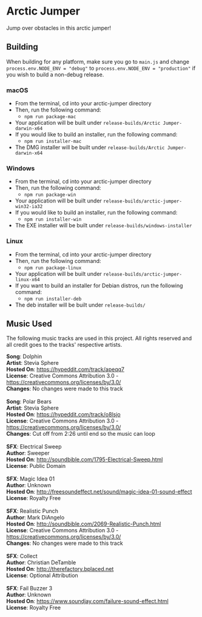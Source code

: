 # Arctic Jumper

Jump over obstacles in this arctic jumper!

## Building
When building for any platform, make sure you go to `main.js` and change `process.env.NODE_ENV = "debug"` to `process.env.NODE_ENV = "production"` if you wish to build a non-debug release.

### macOS
- From the terminal, cd into your arctic-jumper directory
- Then, run the following command:
    - `npm run package-mac`
- Your application will be built under `release-builds/Arctic Jumper-darwin-x64`
- If you would like to build an installer, run the following command:
    - `npm run installer-mac`
- The DMG installer will be built under `release-builds/Arctic Jumper-darwin-x64`

### Windows
- From the terminal, cd into your arctic-jumper directory
- Then, run the following command:
    - `npm run package-win`
- Your application will be built under `release-builds/arctic-jumper-win32-ia32`
- If you would like to build an installer, run the following command:
    - `npm run installer-win`
- The EXE installer will be built under `release-builds/windows-installer`

### Linux
- From the terminal, cd into your arctic-jumper directory
- Then, run the following command:
    - `npm run package-linux`
- Your application will be built under `release-builds/arctic-jumper-linux-x64`
- If you want to build an installer for Debian distros, run the following command:
    - `npm run installer-deb`
- The deb installer will be built under `release-builds/`

## Music Used
The following music tracks are used in this project. All rights reserved and all credit goes to the tracks' respective artists.

**Song**: Dolphin </br>
**Artist**: Stevia Sphere </br>
**Hosted On**: https://hypeddit.com/track/apeqq7 </br>
**License**: Creative Commons Attribution 3.0 - https://creativecommons.org/licenses/by/3.0/ </br>
**Changes**: No changes were made to this track </br>
</br>
**Song**: Polar Bears</br>
**Artist**: Stevia Sphere </br>
**Hosted On**: https://hypeddit.com/track/o8lsjo </br>
**License**: Creative Commons Attribution 3.0 - https://creativecommons.org/licenses/by/3.0/ </br>
**Changes**: Cut off from 2:26 until end so the music can loop </br>
</br>
**SFX**: Electrical Sweep</br>
**Author**: Sweeper</br>
**Hosted On**: http://soundbible.com/1795-Electrical-Sweep.html</br>
**License**: Public Domain</br>
</br>
**SFX**: Magic Idea 01</br>
**Author**: Unknown</br>
**Hosted On**: http://freesoundeffect.net/sound/magic-idea-01-sound-effect</br>
**License**: Royalty Free</br>
</br>
**SFX**: Realistic Punch</br>
**Author**: Mark DiAngelo</br>
**Hosted On**: http://soundbible.com/2069-Realistic-Punch.html</br>
**License**: Creative Commons Attribution 3.0 - https://creativecommons.org/licenses/by/3.0/</br>
**Changes**: No changes were made to this track </br>
</br>
**SFX**: Collect</br>
**Author**: Christian DeTamble</br>
**Hosted On**: http://therefactory.bplaced.net</br>
**License**: Optional Attribution</br>
</br>
**SFX**: Fail Buzzer 3</br>
**Author**: Unknown</br>
**Hosted On**: https://www.soundjay.com/failure-sound-effect.html</br>
**License**: Royalty Free</br>